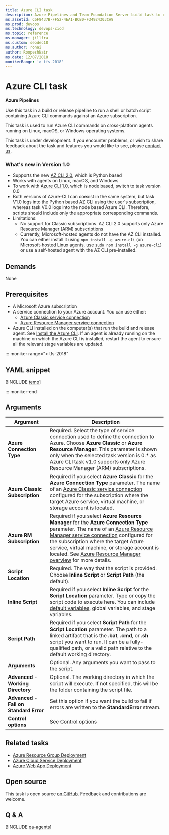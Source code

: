 ```yaml
---
title: Azure CLI task
description: Azure Pipelines and Team Foundation Server build task to run a shell or batch script containing Microsoft Azure CLI commands
ms.assetid: C6F8437B-FF52-4EA1-BCB0-F34924303CA8
ms.prod: devops
ms.technology: devops-cicd
ms.topic: reference
ms.manager: jillfra
ms.custom: seodec18
ms.author: ronai
author: RoopeshNair
ms.date: 12/07/2018
monikerRange: '> tfs-2018'
---
```


# Azure CLI task

**Azure Pipelines**

Use this task in a build or release pipeline to run a shell or batch 
script containing Azure CLI commands against an Azure subscription.

This task is used to run Azure CLI commands on 
cross-platform agents running on Linux, macOS, or Windows operating systems.
 
This task is under development. If you encounter problems, or wish to
share feedback about the task and features you would like to see,
please [contact us](mailto:RM_Customer_Queries@microsoft.com).

### What's new in Version 1.0

- Supports the new [AZ CLI 2.0](/cli/azure/overview), which is Python based
- Works with agents on Linux, macOS, and Windows
- To work with [Azure CLI 1.0](/azure/cli-install-nodejs), which is node based, switch to task version 0.0
- Both versions of Azure-CLI can coexist in the same system, but task V1.0 logs into the Python based AZ CLI using the user's subscription, whereas task V0.0 logs into the node based Azure CLI. Therefore, scripts should include only the appropriate corresponding commands.
- Limitations:
  - No support for Classic subscriptions. AZ CLI 2.0 supports only Azure Resource Manager (ARM) subscriptions
  - Currently, Microsoft-hosted agents do not have the AZ CLI installed. You can either install it using `npm install -g azure-cli` (on Microsoft-hosted Linux agents, use `sudo npm install -g azure-cli`) or use a self-hosted agent with the AZ CLI pre-installed.

## Demands

None

## Prerequisites

* A Microsoft Azure subscription
* A service connection to your Azure account. You can use either:
  - [Azure Classic service connection](../../library/service-endpoints.md#sep-azure-classic)
  - [Azure Resource Manager service connection](../../library/connect-to-azure.md)
* Azure CLI installed on the computer(s) that run the build and release agent.
  See [Install the Azure CLI](https://azure.microsoft.com/documentation/articles/xplat-cli-install/).
  If an agent is already running on the machine on which the Azure CLI is installed, restart the agent to ensure all the relevant stage variables are updated.

::: moniker range="> tfs-2018"

## YAML snippet

[!INCLUDE [temp](../_shared/yaml/AzureCLIV1.md)]

::: moniker-end

## Arguments

| Argument | Description |
| -------- | ----------- |
| **Azure Connection Type** | Required. Select the type of service connection used to define the connection to Azure. Choose **Azure Classic** or **Azure Resource Manager**. This parameter is shown only when the selected task version is 0.* as Azure CLI task v1.0 supports only Azure Resource Manager (ARM) subscriptions.
| **Azure Classic Subscription** | Required if you select **Azure Classic** for the **Azure Connection Type** parameter. The name of an [Azure Classic service connection](../../library/service-endpoints.md#sep-azure-classic) configured for the subscription where the target Azure service, virtual machine, or storage account is located. |
| **Azure RM Subscription** | Required if you select **Azure Resource Manager** for the **Azure Connection Type** parameter. The name of an [Azure Resource Manager service connection](../../library/connect-to-azure.md) configured for the subscription where the target Azure service, virtual machine, or storage account is located. See [Azure Resource Manager overview](https://azure.microsoft.com/documentation/articles/resource-group-overview/) for more details. |
| **Script Location** | Required. The way that the script is provided. Choose **Inline Script** or **Script Path** (the default). |
| **Inline Script** | Required if you select **Inline Script** for the **Script Location** parameter. Type or copy the script code to execute here. You can include [default variables](../../release/variables.md#default-variables), global variables, and stage variables. |
| **Script Path** | Required if you select **Script Path** for the **Script Location** parameter. The path to a linked artifact that is the **.bat**, **.cmd**, or **.sh** script you want to run. It can be a fully-qualified path, or a valid path relative to the default working directory. |
| **Arguments** | Optional. Any arguments you want to pass to the script. |
| **Advanced - Working Directory** | Optional. The working directory in which the script will execute. If not specified, this will be the folder containing the script file. |
| **Advanced - Fail on Standard Error** | Set this option if you want the build to fail if errors are written to the **StandardError** stream. |
| **Control options** | See [Control options](../../process/tasks.md#controloptions) |

## Related tasks

* [Azure Resource Group Deployment](azure-resource-group-deployment.md)
* [Azure Cloud Service Deployment](azure-cloud-powershell-deployment.md)
* [Azure Web App Deployment](azure-rm-web-app-deployment.md)

## Open source

This task is open source [on GitHub](https://github.com/Microsoft/azure-pipelines-tasks). Feedback and contributions are welcome.

## Q & A
<!-- BEGINSECTION class="md-qanda" -->

[!INCLUDE [qa-agents](../../_shared/qa-agents.md)]

<!-- ENDSECTION -->
